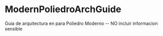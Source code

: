 # ModernPoliedroArchGuide
Guia de arquitectura en para Poliedro Moderno -- NO incluir  informacion sensible
